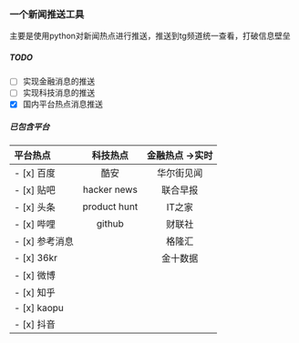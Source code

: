 ### 一个新闻推送工具
主要是使用python对新闻热点进行推送，推送到tg频道统一查看，打破信息壁垒
##### TODO
- [ ] 实现金融消息的推送
- [ ] 实现科技消息的推送
- [x] 国内平台热点消息推送
##### 已包含平台
| 平台热点    | 科技热点 | 金融热点 ->实时  |
|:-------------|:---------:|:-----------:|
| - [x] 百度  | 酷安  | 华尔街见闻  |
| - [x] 贴吧  | hacker news   | 联合早报 |
| - [x] 头条  | product hunt   | IT之家      |
| - [x] 哔哩  | github | 财联社|
| - [x] 参考消息|       | 格隆汇|
|- [x] 36kr|         |   金十数据|
|- [x] 微博|
|- [x] 知乎|
|- [x] kaopu|
|- [x] 抖音|